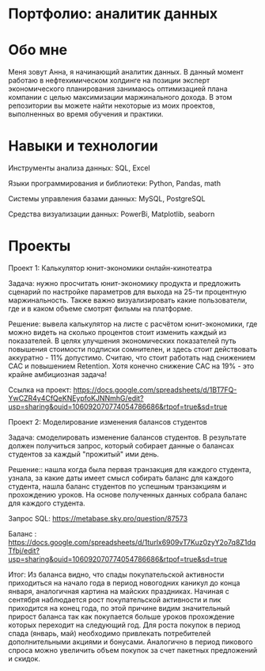 # Портфолио: аналитик данных   
# Обо мне
Меня зовут Анна, я начинающий аналитик данных. В данный момент работаю в нефтехимическом холдинге на позиции эксперт экономического планирования занимаюсь оптимизацией плана компании с целью максимизации маржинального дохода. В этом репозитории вы можете найти некоторые из моих проектов, выполненных во время обучения и практики. 
# Навыки и технологии
Инструменты анализа данных: SQL, Excel

Языки программирования и библиотеки: Python, Pandas, math

Системы управления базами данных: MySQL, PostgreSQL

Средства визуализации данных: PowerBi, Matplotlib, seaborn
# Проекты
Проект 1: Калькулятор юнит-экономики онлайн-кинотеатра

Задача: нужно просчитать юнит-экономику продукта и предложить сценарий по настройке параметров для выхода на 25-ти процентную маржинальность. Также важно визуализировать какие пользователи, где и в каком объеме смотрят фильмы на платформе.

Решение: вывела калькулятор на листе с расчётом юнит-экономики, где можно видеть на сколько процентов стоит изменить каждый из показателей.
В целях улучшения экономических показателей путь повышения стоимости подписки сомнителен, и здесь стоит действовать аккуратно - 11% допустимо. Считаю, что стоит работать над снижением САС и повышением Retention. Хотя конечно снижение CAC на 19% - это крайне амбициозная задача!

Ссылка на проект: https://docs.google.com/spreadsheets/d/1BT7FQ-YwCZR4y4CfQeKNEypfoKJNNmhG/edit?usp=sharing&ouid=106092070774054786686&rtpof=true&sd=true

Проект 2: Моделирование изменения балансов студентов

Задача: смоделировать изменение балансов студентов. В результате должен получиться запрос, который собирает данные о балансах студентов за каждый "прожитый" ими день.

Решение:: нашла когда была первая транзакция для каждого студента, узнала, за какие даты имеет смысл собирать баланс для каждого студента, нашла баланс студентов по успешным транзакциям и прохождению уроков. На основе полученных данных собрала баланс для каждого студента.


Запрос SQL: https://metabase.sky.pro/question/87573

Баланс : https://docs.google.com/spreadsheets/d/1turlx6909vT7Kuz0zyY2o7q8Z1dqTfbj/edit?usp=sharing&ouid=106092070774054786686&rtpof=true&sd=true

Итог: Из баланса видно, что спады покупательской активности приходиться на начало года в период новогодних каникул  до конца января, аналогичная картина на майских праздниках. Начиная с сентября наблюдается рост покупательской активности и пик приходится на конец года, по этой причине видим значительный прирост баланса так как покупается больше уроков прохождение которых переходит на следующий год. Для роста покупок в период спада (январь, май)  необходимо привлекать потребителей дополнительными акциями и бонусами. Аналогично в период пикового спроса можно увеличить объем покупок за счет пакетных предложений и скидок.






